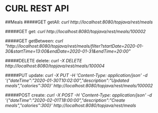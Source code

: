 # CURL REST API

##Meals
#####GET getAll:
*curl http://localhost:8080/topjava/rest/meals*

#####GET get:
*curl http://localhost:8080/topjava/rest/meals/100002*

#####GET getBetween:
*curl "http://localhost:8080/topjava/rest/meals/filter?startDate=2020-01-30&startTime=13:00&endDate=2020-01-31&endTime=20:00"*

#####DELETE delete:
*curl -X DELETE http://localhost:8080/topjava/rest/meals/100004*

#####PUT update:
*curl -X PUT -H 'Content-Type: application/json' -d '{"dateTime":"2020-01-30T10:02:00","description":"Updated meals","calories":300}' http://localhost:8080/topjava/rest/meals/100002*

#####POST create:
*curl -X POST -H 'Content-Type: application/json' -d '{"dateTime":"2020-02-01T18:00:00","description":"Create meals","calories":300}' http://localhost:8080/topjava/rest/meals*
